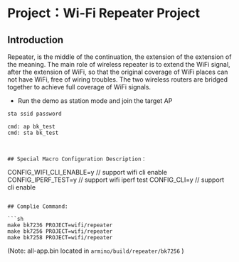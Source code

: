 # Project：Wi-Fi Repeater Project

## Introduction
Repeater, is the middle of the continuation, the extension of the extension of the meaning. 
The main role of wireless repeater is to extend the WiFi signal, after the extension of WiFi, 
so that the original coverage of WiFi places can not have WiFi, free of wiring troubles. 
The two wireless routers are bridged together to achieve full coverage of WiFi signals.

* Run the demo as station mode and join the target AP
```sh
sta ssid password
```

```
cmd: ap bk_test
cmd: sta bk_test



## Special Macro Configuration Description：

```
CONFIG_WIFI_CLI_ENABLE=y       // support wifi cli enable
CONFIG_IPERF_TEST=y            // support wifi iperf test
CONFIG_CLI=y                   // support cli enable

```

## Complie Command:

```sh
make bk7236 PROJECT=wifi/repeater
make bk7256 PROJECT=wifi/repeater
make bk7258 PROJECT=wifi/repeater
```

(Note: all-app.bin located in `armino/build/repeater/bk7256` )




